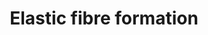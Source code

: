 ---
authors:
- ReactomeTeam
- Anwesha
description: Elastic fibres (EF) are a major structural constituent of dynamic connective
  tissues such as large arteries and lung parenchyma, where they provide essential
  properties of elastic recoil and resilience. EF are composed of a central cross-linked
  core of elastin, surrounded by a mesh of microfibrils, which are composed largely
  of fibrillin. In addition to elastin and fibrillin-1, over 30 ancillary proteins
  are involved in mediating important roles in elastic fibre assembly as well as interactions
  with the surrounding environment. These include fibulins, elastin microfibril interface
  located proteins (EMILINs), microfibril-associated glycoproteins (MAGPs) and Latent
  TGF-beta binding proteins (LTBPs). Fibulin-5 for example, is expressed by vascular
  smooth muscle cells and plays an essential role in the formation of elastic fibres
  through mediating interactions between elastin and fibrillin (Yanigasawa et al.
  2002, Freeman et al. 2005). In addition, it plays a role in cell adhesion through
  integrin receptors and has been shown to influence smooth muscle cell proliferation
  (Yanigasawa et al. 2002, Nakamura et al. 2002). EMILINs are a family of homologous
  glycoproteins originally identified in extracts of aortas. Found at the elastin-fibrillin
  interface, early studies showed that antibodies to EMILIN can affect the process
  of elastic fibre formation (Bressan et al. 1993). EMILIN1 has been shown to bind
  elastin and fibulin-5 and appears to coordinate their common interaction (Zanetti
  et al. 2004). MAGPs are found to co-localize with microfibrils. MAGP-1, for example,
  binds strongly to an N-terminal sequence of fibrillin-1. Other proteins found associated
  with microfibrils include vitronectin (Dahlback et al. 1990).<br><br>Fibrillin is
  most familiar as a component of elastic fibres but microfibrils with no elastin
  are found in the ciliary zonules of the eye and invertebrate circulatory systems.
  The addition of elastin to microfibrils is a vertebrate adaptation to high pulsatile
  pressures in their closed circulatory systems (Faury et al. 2003). Elastin appears
  to have emerged after the divergence of jawless vertebrates from other vertebrates
  (Sage 1982). <br><br>Fibrillin-1 is the major structural component of microfibrils.
  Fibrillin-2 is expressed earlier in development than fibrillin-1 and may be important
  for elastic fiber formation (Zhang et al. 1994). Fibrillin-3 arose as a duplication
  of fibrillin-2 that did not occur in the rodent lineage. It was first isolated from
  human brain (Corson et al. 2004).<br><br>Fibrillin assembly is not as well defined
  as elastin assembly. The primary structure of fibrillin is dominated by calcium
  binding epidermal growth factor like repeats (Kielty et al. 2002). Fibrillin may
  form dimers or trimers before secretion. However, multimerisation predominantly
  occurs outside the cell. Formation of fibrils appears to require cell surface structures
  suggesting an involvement of cell surface receptors. Fibrillin is assembled pericellularly
  (i.e. on or close to the cell surface) into microfibrillar arrays that undergo time
  dependent maturation into microfibrils with beaded-string appearance. Transglutaminase
  forms gamma glutamyl epsilon lysine isopeptide bonds within or between peptide chains.
  Additionally, intermolecular disulfide bond formation between fibrillins is an important
  contributor to fibril maturation (Reinhardt et al. 2000).<br><br>Models of fibrillin-1
  microfibril structure suggest that the N-terminal half of fibrillin-1 is asymmetrically
  exposed in outer filaments, while the C-terminal half is buried in the interior
  (Kuo et al. 2007). Fibrillinopathies include Marfan syndrome, familial ectopia lentis,
  familial thoracic aneurysm, all due to mutations in the fibrillin-1 gene FBN1,  and
  congenital contractural arachnodactyly which is caused by mutation of FBN2 (Maslen
  & Glanville 1993, Davis & Summers 2012).<br><br>In vivo assembly of fibrillin requires
  the presence of extracellular fibronectin fibres (Sabatier et al. 2009). Fibrillins
  have Arg-Gly-Asp (RGD) sequences that interact with integrins (Pfaff et al. 1996,
  Sakamoto et al. 1996, Bax et al., 2003, Jovanovic et al. 2008) and heparin-binding
  domains that interact with a cell-surface heparan sulfate proteoglycan (Tiedemann
  et al. 2001) possibly a syndecan (Ritty et al. 2003). Fibrillins also have a major
  role in binding and sequestering growth factors such as TGF beta into the ECM  (Neptune
  et al. 2003). Proteoglycans such as versican (Isogai et al. 2002), biglycan, and
  decorin (Reinboth et al. 2002) can interact with the microfibrils. They confer specific
  properties including hydration, impact absorption, molecular sieving, regulation
  of cellular activities, mediation of growth factor association, and release and
  transport within the extracellular matrix (Buczek-Thomas et al. 2002). In addition,
  glycosaminoglycans have been shown to interact with tropoelastin through its lysine
  side chains (Wu et al. 1999), regulating tropoelastin assembly (Tu & Weiss 2008).<br><br>Elastin
  is synthesized as a 70kDa monomer called tropoelastin, a highly hydrophobic protein
  composed largely of two types of domains that alternate along the polypeptide chain.
  Hydrophobic domains are rich in glycine, proline, alanine, leucine and valine. These
  amino acids occur in characteristic short (3-9 amino acids) tandem repeats, with
  a flexible and highly dynamic structure (Floquet et al. 2004). Unlike collagen,
  glycine in elastin is not rigorously positioned every 3 residues. However, glycine
  is distributed frequently throughout all hydrophobic domains of elastin, and displays
  a strong preference for inter-glycine spacing of 0-3 residues (Rauscher et al. 2006).
  <br><br>Elastic fibre formation involves the deposition of tropoelastin onto a template
  of fibrillin rich microfibrils. Recent results suggest that the first step of elastic
  fiber formation is the organization of small globules of elastin on the cell surface
  followed by globule aggregation into microfibres (Kozel et al. 2006). An important
  contribution to the initial stages assembly is thought to be made by the intrinsic
  ability of the protein to direct its own polymeric organization in a process termed
  'coacervation' (Bressan et al. 1986). This self-assembly process appears to be determined
  by interactions between hydrophobic domains (Bressan et al. 1986, Vrhovski et al.
  1997,  Bellingham et al. 2003, Cirulis & Keeley 2010) which result in alignment
  of the cross-linking domains, allowing the stabilization of elastin through the
  formation of cross-links generated through the oxidative deamination of lysine residues,
  catalyzed by members of the lysyl oxidase (LOX) family (Reiser et al. 1992, Mithieux
  & Weiss 2005). The first step in the cross-linking reaction is the oxidative formation
  of the delta aldehyde, known as alpha aminoadipic semialdehyde or allysine (Partridge
  1963). Subsequent reactions that are probably spontaneous lead to the formation
  of cross-links through dehydrolysinonorleucine and allysine aldol, a trifunctional
  cross-link dehydromerodesmosine and two tetrafunctional cross-links desmosine and
  isodesmosine (Lucero & Kagan 2006), which are unique to elastin. These cross-links
  confer mechanical integrity and high durability. In addition to their role in self-assembly,
  hydrophobic domains provide elastin with its elastomeric properties, with initial
  studies suggesting that the elastomeric propereties of elastin are driven through
  changes in entropic interactions with surrounding water molecules (Hoeve & Flory
  1974). <br><br>A very specific set of proteases, broadly grouped under the name
  elastases, is responsible for elastin remodelling (Antonicelli et al. 2007). The
  matrix metalloproteinases (MMPs) are particularly important in elastin breakdown,
  with MMP2, 3, 9 and 12 explicitly shown to degrade elastin (Ra & Parks 2007). Nonetheless,
  elastin typically displays a low turnover rate under normal conditions over a lifetime
  (Davis 1993).  View original pathway at [http://www.reactome.org/PathwayBrowser/#DIAGRAM=1566948
  Reactome].
last-edited: 2021-01-25
organisms:
- Homo sapiens
redirect_from:
- /index.php/Pathway:WP2666
- /instance/WP2666
revision: null
schema-jsonld:
- '@context': https://schema.org/
  '@id': https://wikipathways.github.io/pathways/WP2666.html
  '@type': Dataset
  creator:
    '@type': Organization
    name: WikiPathways
  description: Elastic fibres (EF) are a major structural constituent of dynamic connective
    tissues such as large arteries and lung parenchyma, where they provide essential
    properties of elastic recoil and resilience. EF are composed of a central cross-linked
    core of elastin, surrounded by a mesh of microfibrils, which are composed largely
    of fibrillin. In addition to elastin and fibrillin-1, over 30 ancillary proteins
    are involved in mediating important roles in elastic fibre assembly as well as
    interactions with the surrounding environment. These include fibulins, elastin
    microfibril interface located proteins (EMILINs), microfibril-associated glycoproteins
    (MAGPs) and Latent TGF-beta binding proteins (LTBPs). Fibulin-5 for example, is
    expressed by vascular smooth muscle cells and plays an essential role in the formation
    of elastic fibres through mediating interactions between elastin and fibrillin
    (Yanigasawa et al. 2002, Freeman et al. 2005). In addition, it plays a role in
    cell adhesion through integrin receptors and has been shown to influence smooth
    muscle cell proliferation (Yanigasawa et al. 2002, Nakamura et al. 2002). EMILINs
    are a family of homologous glycoproteins originally identified in extracts of
    aortas. Found at the elastin-fibrillin interface, early studies showed that antibodies
    to EMILIN can affect the process of elastic fibre formation (Bressan et al. 1993).
    EMILIN1 has been shown to bind elastin and fibulin-5 and appears to coordinate
    their common interaction (Zanetti et al. 2004). MAGPs are found to co-localize
    with microfibrils. MAGP-1, for example, binds strongly to an N-terminal sequence
    of fibrillin-1. Other proteins found associated with microfibrils include vitronectin
    (Dahlback et al. 1990).<br><br>Fibrillin is most familiar as a component of elastic
    fibres but microfibrils with no elastin are found in the ciliary zonules of the
    eye and invertebrate circulatory systems. The addition of elastin to microfibrils
    is a vertebrate adaptation to high pulsatile pressures in their closed circulatory
    systems (Faury et al. 2003). Elastin appears to have emerged after the divergence
    of jawless vertebrates from other vertebrates (Sage 1982). <br><br>Fibrillin-1
    is the major structural component of microfibrils. Fibrillin-2 is expressed earlier
    in development than fibrillin-1 and may be important for elastic fiber formation
    (Zhang et al. 1994). Fibrillin-3 arose as a duplication of fibrillin-2 that did
    not occur in the rodent lineage. It was first isolated from human brain (Corson
    et al. 2004).<br><br>Fibrillin assembly is not as well defined as elastin assembly.
    The primary structure of fibrillin is dominated by calcium binding epidermal growth
    factor like repeats (Kielty et al. 2002). Fibrillin may form dimers or trimers
    before secretion. However, multimerisation predominantly occurs outside the cell.
    Formation of fibrils appears to require cell surface structures suggesting an
    involvement of cell surface receptors. Fibrillin is assembled pericellularly (i.e.
    on or close to the cell surface) into microfibrillar arrays that undergo time
    dependent maturation into microfibrils with beaded-string appearance. Transglutaminase
    forms gamma glutamyl epsilon lysine isopeptide bonds within or between peptide
    chains. Additionally, intermolecular disulfide bond formation between fibrillins
    is an important contributor to fibril maturation (Reinhardt et al. 2000).<br><br>Models
    of fibrillin-1 microfibril structure suggest that the N-terminal half of fibrillin-1
    is asymmetrically exposed in outer filaments, while the C-terminal half is buried
    in the interior (Kuo et al. 2007). Fibrillinopathies include Marfan syndrome,
    familial ectopia lentis, familial thoracic aneurysm, all due to mutations in the
    fibrillin-1 gene FBN1,  and congenital contractural arachnodactyly which is caused
    by mutation of FBN2 (Maslen & Glanville 1993, Davis & Summers 2012).<br><br>In
    vivo assembly of fibrillin requires the presence of extracellular fibronectin
    fibres (Sabatier et al. 2009). Fibrillins have Arg-Gly-Asp (RGD) sequences that
    interact with integrins (Pfaff et al. 1996, Sakamoto et al. 1996, Bax et al.,
    2003, Jovanovic et al. 2008) and heparin-binding domains that interact with a
    cell-surface heparan sulfate proteoglycan (Tiedemann et al. 2001) possibly a syndecan
    (Ritty et al. 2003). Fibrillins also have a major role in binding and sequestering
    growth factors such as TGF beta into the ECM  (Neptune et al. 2003). Proteoglycans
    such as versican (Isogai et al. 2002), biglycan, and decorin (Reinboth et al.
    2002) can interact with the microfibrils. They confer specific properties including
    hydration, impact absorption, molecular sieving, regulation of cellular activities,
    mediation of growth factor association, and release and transport within the extracellular
    matrix (Buczek-Thomas et al. 2002). In addition, glycosaminoglycans have been
    shown to interact with tropoelastin through its lysine side chains (Wu et al.
    1999), regulating tropoelastin assembly (Tu & Weiss 2008).<br><br>Elastin is synthesized
    as a 70kDa monomer called tropoelastin, a highly hydrophobic protein composed
    largely of two types of domains that alternate along the polypeptide chain. Hydrophobic
    domains are rich in glycine, proline, alanine, leucine and valine. These amino
    acids occur in characteristic short (3-9 amino acids) tandem repeats, with a flexible
    and highly dynamic structure (Floquet et al. 2004). Unlike collagen, glycine in
    elastin is not rigorously positioned every 3 residues. However, glycine is distributed
    frequently throughout all hydrophobic domains of elastin, and displays a strong
    preference for inter-glycine spacing of 0-3 residues (Rauscher et al. 2006). <br><br>Elastic
    fibre formation involves the deposition of tropoelastin onto a template of fibrillin
    rich microfibrils. Recent results suggest that the first step of elastic fiber
    formation is the organization of small globules of elastin on the cell surface
    followed by globule aggregation into microfibres (Kozel et al. 2006). An important
    contribution to the initial stages assembly is thought to be made by the intrinsic
    ability of the protein to direct its own polymeric organization in a process termed
    'coacervation' (Bressan et al. 1986). This self-assembly process appears to be
    determined by interactions between hydrophobic domains (Bressan et al. 1986, Vrhovski
    et al. 1997,  Bellingham et al. 2003, Cirulis & Keeley 2010) which result in alignment
    of the cross-linking domains, allowing the stabilization of elastin through the
    formation of cross-links generated through the oxidative deamination of lysine
    residues, catalyzed by members of the lysyl oxidase (LOX) family (Reiser et al.
    1992, Mithieux & Weiss 2005). The first step in the cross-linking reaction is
    the oxidative formation of the delta aldehyde, known as alpha aminoadipic semialdehyde
    or allysine (Partridge 1963). Subsequent reactions that are probably spontaneous
    lead to the formation of cross-links through dehydrolysinonorleucine and allysine
    aldol, a trifunctional cross-link dehydromerodesmosine and two tetrafunctional
    cross-links desmosine and isodesmosine (Lucero & Kagan 2006), which are unique
    to elastin. These cross-links confer mechanical integrity and high durability.
    In addition to their role in self-assembly, hydrophobic domains provide elastin
    with its elastomeric properties, with initial studies suggesting that the elastomeric
    propereties of elastin are driven through changes in entropic interactions with
    surrounding water molecules (Hoeve & Flory 1974). <br><br>A very specific set
    of proteases, broadly grouped under the name elastases, is responsible for elastin
    remodelling (Antonicelli et al. 2007). The matrix metalloproteinases (MMPs) are
    particularly important in elastin breakdown, with MMP2, 3, 9 and 12 explicitly
    shown to degrade elastin (Ra & Parks 2007). Nonetheless, elastin typically displays
    a low turnover rate under normal conditions over a lifetime (Davis 1993).  View
    original pathway at [http://www.reactome.org/PathwayBrowser/#DIAGRAM=1566948 Reactome].
  keywords:
  - 'BMP10(22-424) '
  - 'BMP2(24-396) '
  - BMP2,4,7,10,GF5
  - 'BMP4(20-408) '
  - 'BMP7(30-292) '
  - 'Cu2+ '
  - 'EFEMP1 '
  - 'EFEMP2 '
  - ELN
  - 'ELN '
  - Elastic
  - Elastic fibre
  - Elastic fibre with
  - 'Elastin '
  - 'Emilin-1 polymer '
  - 'Emilin-2 polymer '
  - 'Emilin-3 polymer '
  - Emilins
  - 'FBLN1 '
  - FBLN1,
  - FBLN1, FBLN2
  - 'FBLN2 '
  - FBLN2:Fibronectin
  - FBLN5
  - 'FBLN5 '
  - 'FBN1 '
  - 'FBN1(2732-2871) '
  - 'FBN1(28-2731) '
  - 'FBN2 '
  - 'FBN2(2780-2912) '
  - 'FBN2(29-2779) '
  - 'FBN3 '
  - 'FBN3(2690-2809) '
  - 'FBN3(32-2689) '
  - FURIN
  - Fibrilin-1:Fibrilin-binding integrins
  - Fibrilin-binding
  - Fibrilins:MFAP2,MFAP5
  - Fibrillin 1,2,(3)
  - Fibrillin C-term
  - Fibrillin peptides
  - Fibrillin-1
  - 'Fibrillin-1 '
  - 'Fibrillin-2 '
  - 'Fibrillin-3 '
  - Fibrillins:BMP2,4,7,10,GF5
  - Fibrillins:MFAP2,MFAP5:Tropoelastin aggregate
  - Fibronectin matrix
  - 'Fibronectin matrix '
  - Fibulins
  - 'GDF5(28-501) '
  - 'ITGA5(42-894) '
  - 'ITGA8(39-1063) '
  - 'ITGAV(31-1048) '
  - 'ITGB1 '
  - 'ITGB3 '
  - 'ITGB5 '
  - 'ITGB6 '
  - 'ITGB8 '
  - LAP1
  - LAP3-binding
  - 'LOX '
  - 'LOXL1 '
  - 'LOXL2(?-774) '
  - 'LOXL3(?-753) '
  - 'LOXL4(?-756) '
  - 'LTBP1 '
  - LTBP1, LTBP3
  - LTBP1, LTBP3:TGF
  - 'LTBP2 '
  - 'LTBP3 '
  - LTBP4
  - 'LTBP4 '
  - LTBP4:TGF-beta-1:LAP1
  - LTBPs
  - LTBPs:Fibrillin-1
  - Lysyl oxidases:Cu2+
  - 'MFAP1 '
  - 'MFAP2 '
  - MFAP2, MFAP5
  - 'MFAP3 '
  - 'MFAP4 '
  - 'MFAP5 '
  - Profibrillins
  - TGF betas:LAPs
  - TGF-beta-1:LAP1
  - TGF-beta-1:LAP1:LAP1-binding integrins
  - TGF-beta-3:LAP3
  - TGF-beta-3:LAP3:LAP3-binding integrins
  - 'TGFB1 '
  - 'TGFB1(30-278) '
  - 'TGFB2 '
  - 'TGFB2(20-302) '
  - 'TGFB3 '
  - 'TGFB3(21-300) '
  - Tropoelastin
  - 'VTN '
  - aggregate
  - associated proteins
  - betas:LAPs
  - binding-integrins
  - fibre-asociated
  - fibre:Fibulins
  - fibre:Fibulins:Emilins
  - fragments
  - integrins
  - matrix
  - proteins
  license: CC0
  name: Elastic fibre formation
seo: CreativeWork
title: Elastic fibre formation
wpid: WP2666
---